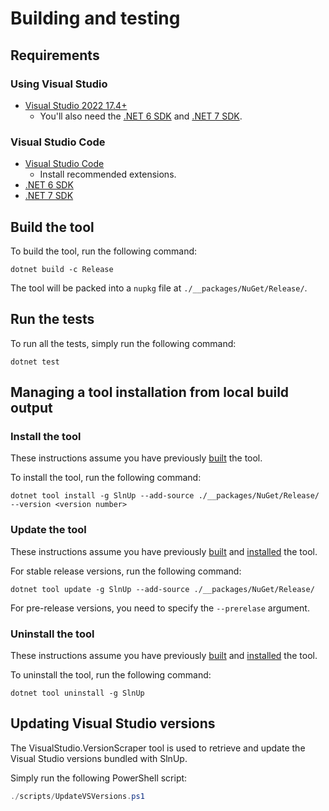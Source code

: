 # Building and testing

## Requirements

### Using Visual Studio

* [Visual Studio 2022 17.4+][download-vs]
  * You'll also need the [.NET 6 SDK][download-dotnet-6-sdk] and [.NET 7 SDK][download-dotnet-7-sdk].

### Visual Studio Code

* [Visual Studio Code][download-vs-code]
  * Install recommended extensions.
* [.NET 6 SDK][download-dotnet-6-sdk]
* [.NET 7 SDK][download-dotnet-7-sdk]

## Build the tool

To build the tool, run the following command:

``` shell
dotnet build -c Release
```

The tool will be packed into a `nupkg` file at `./__packages/NuGet/Release/`.

## Run the tests

To run all the tests, simply run the following command:

``` shell
dotnet test
```

## Managing a tool installation from local build output

### Install the tool

These instructions assume you have previously [built](#build-the-tool) the tool.

To install the tool, run the following command:

``` shell
dotnet tool install -g SlnUp --add-source ./__packages/NuGet/Release/ --version <version number>
```

### Update the tool

These instructions assume you have previously [built](#build-the-tool) and [installed](#install-the-tool) the tool.

For stable release versions, run the following command:

``` shell
dotnet tool update -g SlnUp --add-source ./__packages/NuGet/Release/
```

For pre-release versions, you need to specify the `--prerelase` argument.

### Uninstall the tool

These instructions assume you have previously [built](#build-the-tool) and [installed](#install-the-tool) the tool.

To uninstall the tool, run the following command:

``` shell
dotnet tool uninstall -g SlnUp
```

## Updating Visual Studio versions

The VisualStudio.VersionScraper tool is used to retrieve and update the Visual Studio versions bundled with SlnUp.

Simply run the following PowerShell script:

```powershell
./scripts/UpdateVSVersions.ps1
```

[download-dotnet-6-sdk]: https://dotnet.microsoft.com/download/dotnet/6.0 "Download .NET 6.0"
[download-dotnet-7-sdk]: https://dotnet.microsoft.com/download/dotnet/7.0 "Download .NET 7.0"
[download-vs]: https://visualstudio.microsoft.com/downloads/ "Download Visual Studio"
[download-vs-code]: https://code.visualstudio.com/Download "Download Visual Studio Code"
